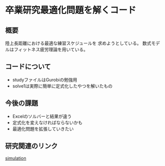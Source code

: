 # 卒業研究最適化問題を解くコード

## 概要
陸上長距離における最適な練習スケジュールを
求めようとしている。
数式モデルはフィットネス疲労理論を用いている。

## コードについて
- studyファイルはGurobiの勉強用
- solve1は実際に簡単に定式化したやつを解いたもの

## 今後の課題
- Excelのソルバーと結果が違う
- 定式化を変えなければならないかも
- 最適化問題を拡張していきたい

## 研究関連のリンク
[simulation](https://github.com/teru12012000/simulation)

